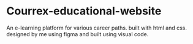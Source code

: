 # Courrex-educational-website
An e-learning platform for various career paths.
built with html and css.
designed by me using figma and built using visual code.
